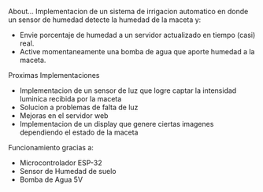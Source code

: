 About...
Implementacion de un sistema de irrigacion automatico en donde un sensor de humedad detecte la humedad de la maceta y:
- Envie porcentaje de humedad a un servidor actualizado en tiempo (casi) real.
- Active momentaneamente una bomba de agua que aporte humedad a la maceta.

Proximas Implementaciones
- Implementacion de un sensor de luz que logre captar la intensidad luminica recibida por la maceta
- Solucion a problemas de falta de luz
- Mejoras en el servidor web
- Implementacion de un display que genere ciertas imagenes dependiendo el estado de la maceta

Funcionamiento gracias a:
- Microcontrolador ESP-32
- Sensor de Humedad de suelo
- Bomba de Agua 5V
